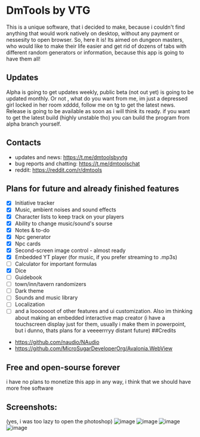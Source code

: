 # DmTools by VTG
This is a unique software, that i decided to make, because i couldn't find anything that would work natively on desktop,
without any payment or nessesity to open browser. So, here it is! Its aimed on dungeon masters, who would like to make 
their life easier and get rid of dozens of tabs with different random generators or information, because this app is going
to have them all!
## Updates
Alpha is going to get updates weekly, public beta (not out yet) is going to be updated monthly. Or not , what do you want from me, im just a depressed girl locked in her room xdddd, follow me on tg to get the latest news. Release is going to be available as soon as i will think its ready. if you want to get the latest build (highly unstable tho) you can build the program from alpha branch yourself.
## Contacts
* updates and news:
https://t.me/dmtoolsbyvtg
* bug reports and chatting:
https://t.me/dmtoolschat
* reddit:
https://reddit.com/r/dmtools
## Plans for future and already finished features
- [x] Initiative tracker
- [x] Music, ambient noises and sound effects
- [x] Character lists to keep track on your players
- [x] Ability to change music/sound's sourse
- [x] Notes & to-do
- [x] Npc generator
- [x] Npc cards
- [x] Second-screen image control - almost ready
- [x] Embedded YT player (for music, if you prefer streaming to .mp3s)
- [ ] Calculator for important formulas
- [x] Dice
- [ ] Guidebook
- [ ] town/inn/tavern randomizers
- [ ] Dark theme
- [ ] Sounds and music library
- [ ] Localization
- [ ] and a looooooot of other features and ui customization.
Also im thinking about making an embedded interactive map creator (i have a touchscreen display just for them, usually i make 
them in powerpoint, but i dunno, thats plans for a veeeerrryy distant future)
##Credits
- https://github.com/naudio/NAudio
- https://github.com/MicroSugarDeveloperOrg/Avalonia.WebView
## Free and open-sourse forever
i have no plans to monetize this app in any way, i think that we should have more free software
## Screenshots:
(yes, i was too lazy to open the photoshop)
![image](https://github.com/thegoosewiththebowtie/dmtools/assets/153792474/95c277f7-ab99-4174-bbd2-ffb53b1fcf2a)
![image](https://github.com/thegoosewiththebowtie/dmtools/assets/153792474/fa419803-d46a-46b4-b727-8c8e8a29036a)
![image](https://github.com/thegoosewiththebowtie/dmtools/assets/153792474/4a820f3d-993c-4f9f-8409-18805d734680)
![image](https://github.com/thegoosewiththebowtie/dmtools/assets/153792474/0d498322-4ee0-49cd-b7ac-def30dcf2af6)



